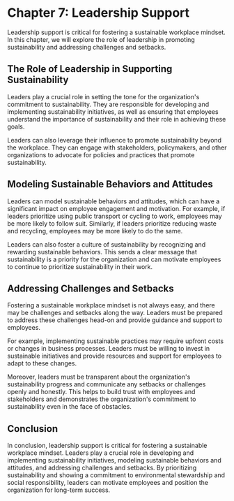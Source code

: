 Chapter 7: Leadership Support
=============================

Leadership support is critical for fostering a sustainable workplace mindset. In this chapter, we will explore the role of leadership in promoting sustainability and addressing challenges and setbacks.

The Role of Leadership in Supporting Sustainability
---------------------------------------------------

Leaders play a crucial role in setting the tone for the organization's commitment to sustainability. They are responsible for developing and implementing sustainability initiatives, as well as ensuring that employees understand the importance of sustainability and their role in achieving these goals.

Leaders can also leverage their influence to promote sustainability beyond the workplace. They can engage with stakeholders, policymakers, and other organizations to advocate for policies and practices that promote sustainability.

Modeling Sustainable Behaviors and Attitudes
--------------------------------------------

Leaders can model sustainable behaviors and attitudes, which can have a significant impact on employee engagement and motivation. For example, if leaders prioritize using public transport or cycling to work, employees may be more likely to follow suit. Similarly, if leaders prioritize reducing waste and recycling, employees may be more likely to do the same.

Leaders can also foster a culture of sustainability by recognizing and rewarding sustainable behaviors. This sends a clear message that sustainability is a priority for the organization and can motivate employees to continue to prioritize sustainability in their work.

Addressing Challenges and Setbacks
----------------------------------

Fostering a sustainable workplace mindset is not always easy, and there may be challenges and setbacks along the way. Leaders must be prepared to address these challenges head-on and provide guidance and support to employees.

For example, implementing sustainable practices may require upfront costs or changes in business processes. Leaders must be willing to invest in sustainable initiatives and provide resources and support for employees to adapt to these changes.

Moreover, leaders must be transparent about the organization's sustainability progress and communicate any setbacks or challenges openly and honestly. This helps to build trust with employees and stakeholders and demonstrates the organization's commitment to sustainability even in the face of obstacles.

Conclusion
----------

In conclusion, leadership support is critical for fostering a sustainable workplace mindset. Leaders play a crucial role in developing and implementing sustainability initiatives, modeling sustainable behaviors and attitudes, and addressing challenges and setbacks. By prioritizing sustainability and showing a commitment to environmental stewardship and social responsibility, leaders can motivate employees and position the organization for long-term success.
